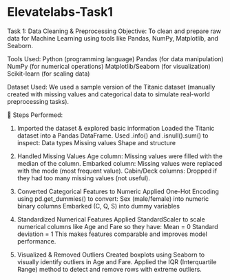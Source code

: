 # Elevatelabs-Task1
 Task 1: Data Cleaning & Preprocessing
Objective:
To clean and prepare raw data for Machine Learning using tools like Pandas, NumPy, Matplotlib, and Seaborn.

Tools Used:
Python (programming language)
Pandas (for data manipulation)
NumPy (for numerical operations)
Matplotlib/Seaborn (for visualization)
Scikit-learn (for scaling data)

Dataset Used:
We used a sample version of the Titanic dataset (manually created with missing values and categorical data to simulate real-world preprocessing tasks).

🔧 Steps Performed:
1. Imported the dataset & explored basic information
Loaded the Titanic dataset into a Pandas DataFrame.
Used .info() and .isnull().sum() to inspect:
Data types
Missing values
Shape and structure

2. Handled Missing Values
Age column: Missing values were filled with the median of the column.
Embarked column: Missing values were replaced with the mode (most frequent value).
Cabin/Deck columns: Dropped if they had too many missing values (not useful).

3. Converted Categorical Features to Numeric
Applied One-Hot Encoding using pd.get_dummies() to convert:
Sex (male/female) into numeric binary columns
Embarked (C, Q, S) into dummy variables

4. Standardized Numerical Features
Applied StandardScaler to scale numerical columns like Age and Fare so they have:
Mean = 0
Standard deviation = 1
This makes features comparable and improves model performance.

5. Visualized & Removed Outliers
Created boxplots using Seaborn to visually identify outliers in Age and Fare.
Applied the IQR (Interquartile Range) method to detect and remove rows with extreme outliers.
